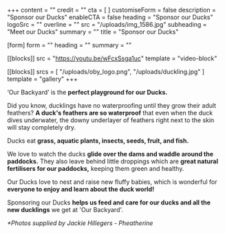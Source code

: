 +++
content = ""
credit = ""
cta = [ ]
customiseForm = false
description = "Sponsor our Ducks"
enableCTA = false
heading = "Sponsor our Ducks"
logoSrc = ""
overline = ""
src = "/uploads/img_1586.jpg"
subheading = "Meet our Ducks"
summary = ""
title = "Sponsor our Ducks"

[form]
form = ""
heading = ""
summary = ""

[[blocks]]
src = "https://youtu.be/wFcxSsga1uc"
template = "video-block"

[[blocks]]
srcs = [ "/uploads/oby_logo.png", "/uploads/duckling.jpg" ]
template = "gallery"
+++

‘Our Backyard’ is the **perfect playground for our Ducks.**

Did you know, ducklings have no waterproofing until they grow their adult feathers? **A duck's feathers are so waterproof** that even when the duck dives underwater, the downy underlayer of feathers right next to the skin will stay completely dry.

Ducks eat **grass, aquatic plants, insects, seeds, fruit, and fish.**

We love to watch the ducks **glide over the dams and waddle around the paddocks.** They also leave behind little droppings which are **great natural fertilisers for our paddocks,** keeping them green and healthy.

Our Ducks love to nest and raise new fluffy babies, which is wonderful for **everyone to enjoy and learn about the duck world!**

Sponsoring our Ducks **helps us feed and care for our ducks and all the new ducklings** we get at 'Our Backyard'.

*\*Photos supplied by Jackie Hillegers - Pheatherine*

